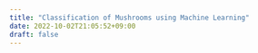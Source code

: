 ```yaml
---
title: "Classification of Mushrooms using Machine Learning"
date: 2022-10-02T21:05:52+09:00
draft: false
---
```


